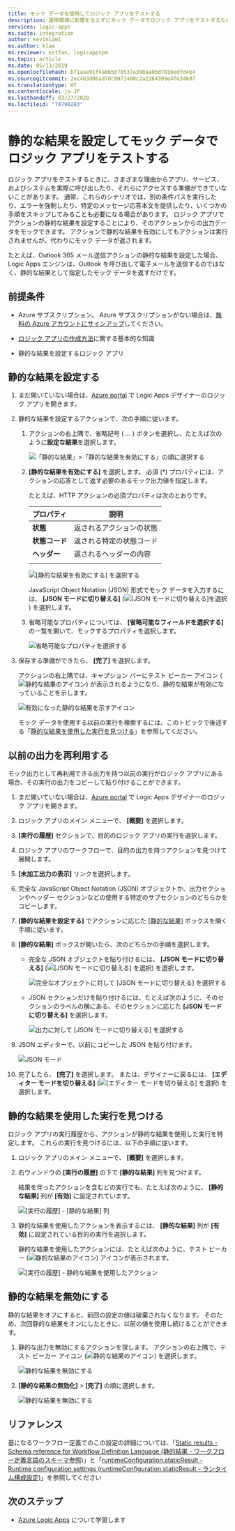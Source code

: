 ```yaml
---
title: モック データを使用してロジック アプリをテストする
description: 運用環境に影響を与えずにモック データでロジック アプリをテストするための静的な結果を設定する
services: logic-apps
ms.suite: integration
author: kevinlam1
ms.author: klam
ms.reviewer: estfan, logicappspm
ms.topic: article
ms.date: 05/13/2019
ms.openlocfilehash: b71aae91f4a065b70537a300aa0bd7016edfd4b4
ms.sourcegitcommit: 2ec4b3d0bad7dc0071400c2a2264399e4fe34897
ms.translationtype: HT
ms.contentlocale: ja-JP
ms.lasthandoff: 03/27/2020
ms.locfileid: "74790283"
---
```

# <a name="test-logic-apps-with-mock-data-by-setting-up-static-results"></a>静的な結果を設定してモック データでロジック アプリをテストする

ロジック アプリをテストするときに、さまざまな理由からアプリ、サービス、およびシステムを実際に呼び出したり、それらにアクセスする準備ができていないことがあります。 通常、これらのシナリオでは、別の条件パスを実行したり、エラーを強制したり、特定のメッセージ応答本文を提供したり、いくつかの手順をスキップしてみることも必要になる場合があります。 ロジック アプリでアクションの静的な結果を設定することにより、そのアクションからの出力データをモックできます。 アクションで静的な結果を有効にしてもアクションは実行されませんが、代わりにモック データが返されます。

たとえば、Outlook 365 メール送信アクションの静的な結果を設定した場合、Logic Apps エンジンは、Outlook を呼び出して電子メールを送信するのではなく、静的な結果として指定したモック データを返すだけです。

## <a name="prerequisites"></a>前提条件

* Azure サブスクリプション。 Azure サブスクリプションがない場合は、<a href="https://azure.microsoft.com/free/" target="_blank">無料の Azure アカウントにサインアップ</a>してください。

* [ロジック アプリの作成方法](../logic-apps/quickstart-create-first-logic-app-workflow.md)に関する基本的な知識

* 静的な結果を設定するロジック アプリ

<a name="set-up-static-results"></a>

## <a name="set-up-static-results"></a>静的な結果を設定する

1. まだ開いていない場合は、[Azure portal](https://portal.azure.com) で Logic Apps デザイナーのロジック アプリを開きます。

1. 静的な結果を設定するアクションで、次の手順に従います。 

   1. アクションの右上隅で、省略記号 ( *...* ) ボタンを選択し、たとえば次のように**設定な結果**を選択します。

      ![「静的な結果」>「静的な結果を有効にする」の順に選択する](./media/test-logic-apps-mock-data-static-results/select-static-result.png)

   1. **[静的な結果を有効にする]** を選択します。 必須 (*) プロパティには、アクションの応答として返す必要のあるモック出力値を指定します。

      たとえば、HTTP アクションの必須プロパティは次のとおりです。

      | プロパティ | 説明 |
      |----------|-------------|
      | **状態** | 返されるアクションの状態 |
      | **状態コード** | 返される特定の状態コード |
      | **ヘッダー** | 返されるヘッダーの内容 |
      |||

      ![[静的な結果を有効にする] を選択する](./media/test-logic-apps-mock-data-static-results/enable-static-result.png)

      JavaScript Object Notation (JSON) 形式でモック データを入力するには、 **[JSON モードに切り替える]** (![[JSON モードに切り替える]を選択](./media/test-logic-apps-mock-data-static-results/switch-to-json-mode-button.png)) を選択します。

   1. 省略可能なプロパティについては、 **[省略可能なフィールドを選択する]** の一覧を開いて、モックするプロパティを選択します。

      ![省略可能なプロパティを選択する](./media/test-logic-apps-mock-data-static-results/optional-properties.png)

1. 保存する準備ができたら、 **[完了]** を選択します。

   アクションの右上隅では、キャプション バーにテスト ビーカー アイコン (![静的な結果のアイコン](./media/test-logic-apps-mock-data-static-results/static-results-test-beaker-icon.png)) が表示されるようになり、静的な結果が有効になっていることを示します。

   ![有効になった静的な結果を示すアイコン](./media/test-logic-apps-mock-data-static-results/static-results-enabled.png)

   モック データを使用する以前の実行を検索するには、このトピックで後述する「[静的な結果を使用した実行を見つける](#find-runs-mock-data)」を参照してください。

<a name="reuse-sample-outputs"></a>

## <a name="reuse-previous-outputs"></a>以前の出力を再利用する

モック出力として再利用できる出力を持つ以前の実行がロジック アプリにある場合、その実行の出力をコピーして貼り付けることができます。

1. まだ開いていない場合は、[Azure portal](https://portal.azure.com) で Logic Apps デザイナーのロジック アプリを開きます。

1. ロジック アプリのメイン メニューで、 **[概要]** を選択します。

1. **[実行の履歴]** セクションで、目的のロジック アプリの実行を選択します。

1. ロジック アプリのワークフローで、目的の出力を持つアクションを見つけて展開します。

1. **[未加工出力の表示]** リンクを選択します。

1. 完全な JavaScript Object Notation (JSON) オブジェクトか、出力セクションやヘッダー セクションなどの使用する特定のサブセクションのどちらかをコピーします。

1. **[静的な結果を設定する]** でアクションに応じた [[静的な結果]](#set-up-static-results) ボックスを開く手順に従います。

1. **[静的な結果]** ボックスが開いたら、次のどちらかの手順を選択します。

   * 完全な JSON オブジェクトを貼り付けるには、 **[JSON モードに切り替える]** (![[JSON モードに切り替える] を選択](./media/test-logic-apps-mock-data-static-results/switch-to-json-mode-button.png)) を選択します。

     ![完全なオブジェクトに対して [JSON モードに切り替える] を選択する](./media/test-logic-apps-mock-data-static-results/switch-to-json-mode-button-complete.png)

   * JSON セクションだけを貼り付けるには、たとえば次のように、そのセクションのラベルの横にある、そのセクションに応じた **[JSON モードに切り替える]** を選択します。

     ![出力に対して [JSON モードに切り替える] を選択する](./media/test-logic-apps-mock-data-static-results/switch-to-json-mode-button-outputs.png)

1. JSON エディターで、以前にコピーした JSON を貼り付けます。

   ![JSON モード](./media/test-logic-apps-mock-data-static-results/json-editing-mode.png)

1. 完了したら、 **[完了]** を選択します。 または、デザイナーに戻るには、 **[エディター モードを切り替える]** (![[エディター モードを切り替える] を選択](./media/test-logic-apps-mock-data-static-results/switch-editor-mode-button.png)) を選択します。

<a name="find-runs-mock-data"></a>

## <a name="find-runs-that-use-static-results"></a>静的な結果を使用した実行を見つける

ロジック アプリの実行履歴から、アクションが静的な結果を使用した実行を特定します。 これらの実行を見つけるには、以下の手順に従います。

1. ロジック アプリのメイン メニューで、 **[概要]** を選択します。 

1. 右ウィンドウの **[実行の履歴]** の下で **[静的な結果]** 列を見つけます。 

   結果を伴ったアクションを含むどの実行でも、たとえば次のように、 **[静的な結果]** 列が **[有効]** に設定されています。

   ![[実行の履歴] - [静的な結果] 列](./media/test-logic-apps-mock-data-static-results/run-history.png)

1. 静的な結果を使用したアクションを表示するには、 **[静的な結果]** 列が **[有効]** に設定されている目的の実行を選択します。

   静的な結果を使用したアクションには、たとえば次のように、テスト ビーカー (![静的な結果のアイコン](./media/test-logic-apps-mock-data-static-results/static-results-test-beaker-icon.png)) アイコンが表示されます。

   ![[実行の履歴] - 静的な結果を使用したアクション](./media/test-logic-apps-mock-data-static-results/static-results-enabled-run-details.png)

## <a name="disable-static-results"></a>静的な結果を無効にする

静的な結果をオフにすると、前回の設定の値は破棄されなくなります。 そのため、次回静的な結果をオンにしたときに、以前の値を使用し続けることができます。

1. 静的な出力を無効にするアクションを探します。 アクションの右上隅で、テスト ビーカー アイコン (![静的な結果のアイコン](./media/test-logic-apps-mock-data-static-results/static-results-test-beaker-icon.png)) を選択します。

   ![静的な結果を無効にする](./media/test-logic-apps-mock-data-static-results/disable-static-results.png)

1. **[静的な結果の無効化]**  >  **[完了]** の順に選択します。

   ![静的な結果を無効にする](./media/test-logic-apps-mock-data-static-results/disable-static-results-button.png)

## <a name="reference"></a>リファレンス

基になるワークフロー定義でのこの設定の詳細については、「[Static results - Schema reference for Workflow Definition Language (静的結果 - ワークフロー定義言語のスキーマ参照)](../logic-apps/logic-apps-workflow-definition-language.md#static-results)」と「[runtimeConfiguration.staticResult - Runtime configuration settings (runtimeConfiguration.staticResult - ランタイム構成設定)](../logic-apps/logic-apps-workflow-actions-triggers.md#runtime-configuration-settings)」を参照してください

## <a name="next-steps"></a>次のステップ

* [Azure Logic Apps](../logic-apps/logic-apps-overview.md) について学習します